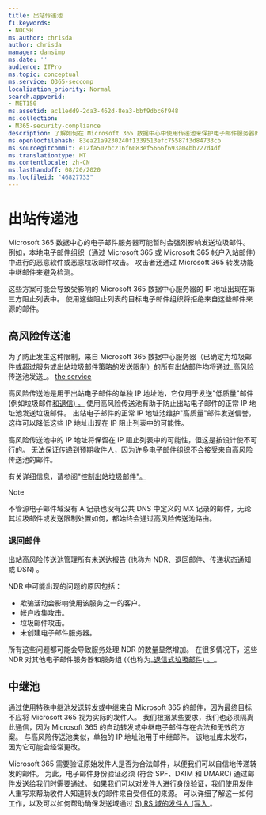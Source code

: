 ```yaml
---
title: 出站传递池
f1.keywords:
- NOCSH
ms.author: chrisda
author: chrisda
manager: dansimp
ms.date: ''
audience: ITPro
ms.topic: conceptual
ms.service: O365-seccomp
localization_priority: Normal
search.appverid:
- MET150
ms.assetid: ac11edd9-2da3-462d-8ea3-bbf9dbc6f948
ms.collection:
- M365-security-compliance
description: 了解如何在 Microsoft 365 数据中心中使用传递池来保护电子邮件服务器的信誉。
ms.openlocfilehash: 83ea21a9230240f1339513efc75587f3d84733cb
ms.sourcegitcommit: e12fa502bc216f6083ef5666f693a04bb727d4df
ms.translationtype: MT
ms.contentlocale: zh-CN
ms.lasthandoff: 08/20/2020
ms.locfileid: "46827733"
---
```

# <a name="outbound-delivery-pools"></a>出站传递池

Microsoft 365 数据中心的电子邮件服务器可能暂时会强烈影响发送垃圾邮件。 例如，本地电子邮件组织（通过 Microsoft 365 或 Microsoft 365 帐户入站邮件）中进行的恶意软件或恶意垃圾邮件攻击。 攻击者还通过 Microsoft 365 转发功能中继邮件来避免检测。

这些方案可能会导致受影响的 Microsoft 365 数据中心服务器的 IP 地址出现在第三方阻止列表中。 使用这些阻止列表的目标电子邮件组织将拒绝来自这些邮件来源的邮件。

## <a name="high-risk-delivery-pool"></a>高风险传送池
为了防止发生这种限制，来自 Microsoft 365 数据中心服务器（已确定为垃圾邮件或超过服务或出站垃圾邮件策略的发送[限制）](configure-the-outbound-spam-policy.md)的所有出站邮件均将通过_高风险传送池发送_。 [the service](https://docs.microsoft.com/office365/servicedescriptions/exchange-online-service-description/exchange-online-limits#sending-limits-across-office-365-options)

高风险传送池是用于出站电子邮件的单独 IP 地址池，它仅用于发送"低质量"邮件 (例如垃圾邮件[和退信) 。](backscatter-messages-and-eop.md) 使用高风险传送池有助于防止出站电子邮件的正常 IP 地址池发送垃圾邮件。 出站电子邮件的正常 IP 地址池维护"高质量"邮件发送信誉，这样可以降低这些 IP 地址出现在 IP 阻止列表中的可能性。

高风险传送池中的 IP 地址将保留在 IP 阻止列表中的可能性，但这是按设计使不可行的。 无法保证传递到预期收件人，因为许多电子邮件组织不会接受来自高风险传送池的邮件。

有关详细信息，请参阅"[控制出站垃圾邮件"。](outbound-spam-controls.md)

> [!NOTE]
> 不管源电子邮件域没有 A 记录也没有公共 DNS 中定义的 MX 记录的邮件，无论其垃圾邮件或发送限制处置如何，都始终会通过高风险传送池路由。

### <a name="bounce-messages"></a>退回邮件

出站高风险传送池管理所有未送达报告 (也称为 NDR、退回邮件、传递状态通知或 DSN) 。

NDR 中可能出现的问题的原因包括：

- 欺骗活动会影响使用该服务之一的客户。
- 帐户收集攻击。
- 垃圾邮件攻击。
- 未创建电子邮件服务器。

所有这些问题都可能会导致服务处理 NDR 的数量显然增加。 在很多情况下，这些 NDR 对其他电子邮件服务器和服务组 (（也称为_[退信式垃圾邮件) 。](backscatter-messages-and-eop.md)_

## <a name="relay-pool"></a>中继池

通过使用特殊中继池发送转发或中继来自 Microsoft 365 的邮件，因为最终目标不应将 Microsoft 365 视为实际的发件人。 我们根据某些要求，我们也必须隔离此通信，因为 Microsoft 365 的自动转发或中继电子邮件存在合法和无效的方案。 与高风险传送池类似，单独的 IP 地址池用于中继邮件。 该地址库未发布，因为它可能会经常更改。

Microsoft 365 需要验证原始发件人是否为合法邮件，以便我们可以自信地传递转发的邮件。 为此，电子邮件身份验证必须 (符合 SPF、DKIM 和 DMARC) 通过邮件发送给我们时需要通过。 如果我们可以对发件人进行身份验证，我们使用发件人重写来帮助收件人知道转发的邮件来自受信任的来源。 可以详细了解这一如何工作，以及可以如何帮助确保发送域通过 [S) RS 域的发件人 (写入 ](https://docs.microsoft.com/office365/troubleshoot/antispam/sender-rewriting-scheme)。
